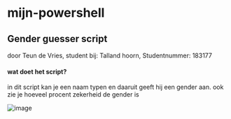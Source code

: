 # mijn-powershell
<h2>Gender guesser script</h2>
<p>door Teun de Vries, student bij: Talland hoorn, Studentnummer: 183177</p>

<h4>wat doet het script?</h4>

<p>in dit script kan je een naam typen en daaruit geeft hij een gender aan.
ook zie je hoeveel procent zekerheid de gender is</p>

![image](https://github.com/user-attachments/assets/63bc367d-e782-4beb-ab19-34aa38f38664)


